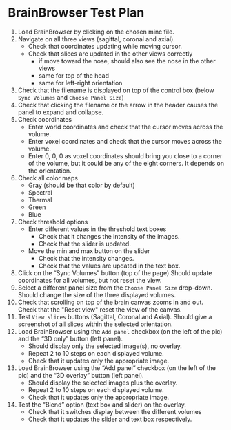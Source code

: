 # BrainBrowser Test Plan

1. Load BrainBrowser by clicking on the chosen minc file.
2. Navigate on all three views (sagittal, coronal and axial). 
    - Check that coordinates updating while moving cursor.
    - Check that slices are updated in the other views correctly
        - if move toward the nose, should also see the nose in the other views
        - same for top of the head
        - same for left-right orientation
3. Check that the filename is displayed on top of the control box (below `Sync Volumes` and `Choose Panel Size`)
4. Check that clicking the filename or the arrow in the header causes the panel to expand and collapse.
5. Check coordinates
    - Enter world coordinates and check that the cursor moves across the volume.
    - Enter voxel coordinates and check that the cursor moves across the volume.
    - Enter 0, 0, 0 as voxel coordinates should bring you close to a corner of the volume, but it could be any of the eight corners. It depends on the orientation.
6. Check all color maps
    - Gray (should be that color by default)
    - Spectral
    - Thermal
    - Green
    - Blue
7. Check threshold options
    - Enter different values in the threshold text boxes
        - Check that it changes the intensity of the images.
        - Check that the slider is updated.
    - Move the min and max button on the slider
        - Check that the intensity changes.
        - Check that the values are updated in the text box.
8. Click on the “Sync Volumes” button (top of the page)
    Should update coordinates for all volumes, but not reset the view.
9. Select a different panel size from the `Choose Panel Size` drop-down.
    Should change the size of the three displayed volumes.
10. Check that scrolling on top of the brain canvas zooms in and out.    
    Check that the "Reset view" reset the view of the canvas. 
11. Test `View slices` buttons (Sagittal, Coronal and Axial).
    Should give a screenshot of all slices within the selected orientation.    
12. Load BrainBrowser using the `Add panel` checkbox (on the left of the pic) and the “3D only” button (left panel).
    - Should display only the selected image(s), no overlay.
    - Repeat 2 to 10 steps on each displayed volume.
    - Check that it updates only the appropriate image.
13. Load BrainBrowser using the “Add panel” checkbox (on the left of the pic) and the “3D overlay” button (left panel).
    - Should display the selected images plus the overlay.
    - Repeat 2 to 10 steps on each displayed volume.
    - Check that it updates only the appropriate image.
14. Test the “Blend” option (text box and slider) on the overlay.
    - Check that it switches display between the different volumes
    - Check that it updates the slider and text box respectively.
